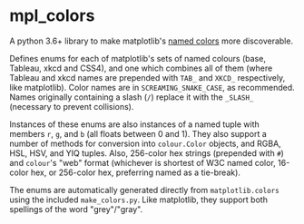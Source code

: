 # mpl_colors

A python 3.6+ library to make matplotlib's [named colors](https://matplotlib.org/examples/color/named_colors.html) more discoverable.

Defines enums for each of matplotlib's sets of named colours (base, Tableau, xkcd and CSS4), and one which combines all of them (where Tableau and xkcd names are prepended with `TAB_` and `XKCD_` respectively, like matplotlib).
Color names are in `SCREAMING_SNAKE_CASE`, as recommended.
Names originally containing a slash (`/`) replace it with the `_SLASH_` (necessary to prevent collisions).

Instances of these enums are also instances of a named tuple with members `r`, `g`, and `b` (all floats between 0 and 1).
They also support a number of methods for conversion into `colour.Color` objects, and RGBA, HSL, HSV, and YIQ tuples.
Also, 256-color hex strings (prepended with `#`) and `colour`'s "web" format (whichever is shortest of W3C named color, 16-color hex, or 256-color hex, preferring named as a tie-break).

The enums are automatically generated directly from `matplotlib.colors` using the included `make_colors.py`.
Like matplotlib, they support both spellings of the word "grey"/"gray".
